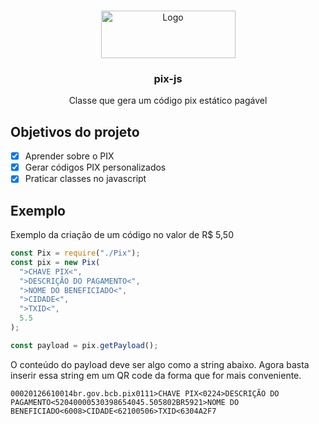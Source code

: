 <!-- PROJECT LOGO -->
<br />
<p align="center">
    <img src="https://logodownload.org/wp-content/uploads/2020/02/pix-bc-logo-1.png" alt="Logo" width="215" height="76">
  </a>

  <h3 align="center">pix-js</h3>

  <p align="center">
    Classe que gera um código pix estático pagável
    <br />

  </p>
</p>

## Objetivos do projeto

- [x] Aprender sobre o PIX
- [x] Gerar códigos PIX personalizados
- [x] Praticar classes no javascript

## Exemplo

Exemplo da criação de um código no valor de R$ 5,50

```js
const Pix = require("./Pix");
const pix = new Pix(
  ">CHAVE PIX<",
  ">DESCRIÇÃO DO PAGAMENTO<",
  ">NOME DO BENEFICIADO<",
  ">CIDADE<",
  ">TXID<",
  5.5
);

const payload = pix.getPayload();
```

O conteúdo do payload deve ser algo como a string abaixo. Agora basta inserir essa string em um QR code da forma que for mais conveniente.

`00020126610014br.gov.bcb.pix0111>CHAVE PIX<0224>DESCRIÇÃO DO PAGAMENTO<52040000530398654045.505802BR5921>NOME DO BENEFICIADO<6008>CIDADE<62100506>TXID<6304A2F7`
